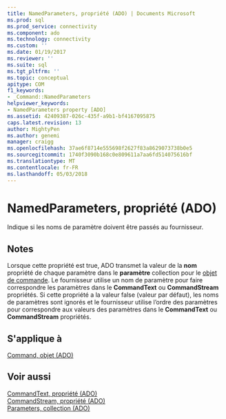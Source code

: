 ```yaml
---
title: NamedParameters, propriété (ADO) | Documents Microsoft
ms.prod: sql
ms.prod_service: connectivity
ms.component: ado
ms.technology: connectivity
ms.custom: ''
ms.date: 01/19/2017
ms.reviewer: ''
ms.suite: sql
ms.tgt_pltfrm: ''
ms.topic: conceptual
apitype: COM
f1_keywords:
- _Command::NamedParameters
helpviewer_keywords:
- NamedParameters property [ADO]
ms.assetid: 42409387-026c-435f-a9b1-bf4167095875
caps.latest.revision: 13
author: MightyPen
ms.author: genemi
manager: craigg
ms.openlocfilehash: 37ae6f8714e555698f2627f83a8629073738b0e5
ms.sourcegitcommit: 1740f3090b168c0e809611a7aa6fd514075616bf
ms.translationtype: MT
ms.contentlocale: fr-FR
ms.lasthandoff: 05/03/2018
---
```

# <a name="namedparameters-property-ado"></a>NamedParameters, propriété (ADO)
Indique si les noms de paramètre doivent être passés au fournisseur.  
  
## <a name="remarks"></a>Notes  
 Lorsque cette propriété est true, ADO transmet la valeur de la **nom** propriété de chaque paramètre dans le **paramètre** collection pour le [objet de commande](../../../ado/reference/ado-api/command-object-ado.md). Le fournisseur utilise un nom de paramètre pour faire correspondre les paramètres dans le **CommandText** ou **CommandStream** propriétés. Si cette propriété a la valeur false (valeur par défaut), les noms de paramètres sont ignorés et le fournisseur utilise l’ordre des paramètres pour correspondre aux valeurs des paramètres dans le **CommandText** ou **CommandStream** propriétés.  
  
## <a name="applies-to"></a>S'applique à  
 [Command, objet (ADO)](../../../ado/reference/ado-api/command-object-ado.md)  
  
## <a name="see-also"></a>Voir aussi  
 [CommandText, propriété (ADO)](../../../ado/reference/ado-api/commandtext-property-ado.md)   
 [CommandStream, propriété (ADO)](../../../ado/reference/ado-api/commandstream-property-ado.md)   
 [Parameters, collection (ADO)](../../../ado/reference/ado-api/parameters-collection-ado.md)
